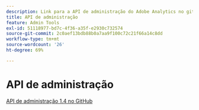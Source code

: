 ```yaml
---
description: Link para a API de administração do Adobe Analytics no github.
title: API de administração
feature: Admin Tools
exl-id: 51118977-bd7c-4f36-a35f-e2930c732574
source-git-commit: 2c0aef13bdb88b0a7aa9f100c72c21f66a14c8dd
workflow-type: tm+mt
source-wordcount: '26'
ht-degree: 69%

---
```


# API de administração

[API de administração 1.4 no GitHub](https://github.com/AdobeDocs/analytics-1.4-apis/blob/master/docs/admin-api/index.md)
